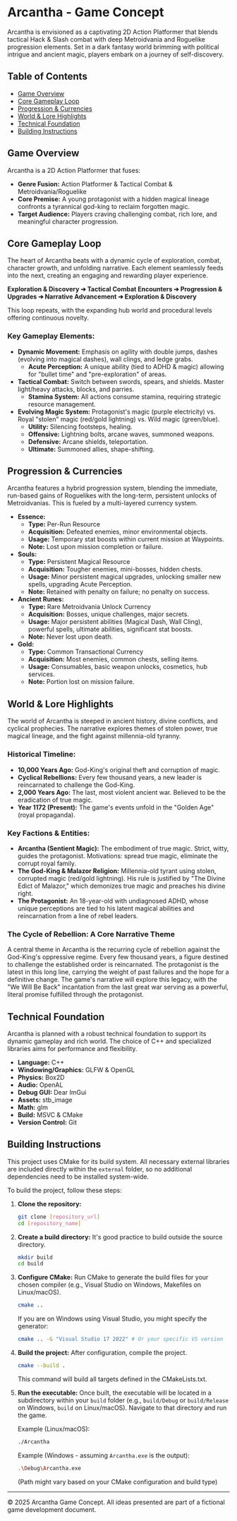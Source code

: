 # Arcantha - Game Concept

Arcantha is envisioned as a captivating 2D Action Platformer that blends tactical Hack & Slash combat with deep Metroidvania and Roguelike progression elements. Set in a dark fantasy world brimming with political intrigue and ancient magic, players embark on a journey of self-discovery.

## Table of Contents

* [Game Overview](#game-overview)
* [Core Gameplay Loop](#core-gameplay-loop)
* [Progression & Currencies](#progression--currencies)
* [World & Lore Highlights](#world--lore-highlights)
* [Technical Foundation](#technical-foundation)
* [Building Instructions](#building-instructions)

## Game Overview

Arcantha is a 2D Action Platformer that fuses:
* **Genre Fusion:** Action Platformer & Tactical Combat & Metroidvania/Roguelike
* **Core Premise:** A young protagonist with a hidden magical lineage confronts a tyrannical god-king to reclaim forgotten magic.
* **Target Audience:** Players craving challenging combat, rich lore, and meaningful character progression.

## Core Gameplay Loop

The heart of Arcantha beats with a dynamic cycle of exploration, combat, character growth, and unfolding narrative. Each element seamlessly feeds into the next, creating an engaging and rewarding player experience.

**Exploration & Discovery ➔ Tactical Combat Encounters ➔ Progression & Upgrades ➔ Narrative Advancement ➔ Exploration & Discovery**

This loop repeats, with the expanding hub world and procedural levels offering continuous novelty.

### Key Gameplay Elements:

* **Dynamic Movement:** Emphasis on agility with double jumps, dashes (evolving into magical dashes), wall clings, and ledge grabs.
    * **Acute Perception:** A unique ability (tied to ADHD & magic) allowing for "bullet time" and "pre-exploration" of areas.
* **Tactical Combat:** Switch between swords, spears, and shields. Master light/heavy attacks, blocks, and parries.
    * **Stamina System:** All actions consume stamina, requiring strategic resource management.
* **Evolving Magic System:** Protagonist's magic (purple electricity) vs. Royal "stolen" magic (red/gold lightning) vs. Wild magic (green/blue).
    * **Utility:** Silencing footsteps, healing.
    * **Offensive:** Lightning bolts, arcane waves, summoned weapons.
    * **Defensive:** Arcane shields, teleportation.
    * **Ultimate:** Summoned allies, shape-shifting.

## Progression & Currencies

Arcantha features a hybrid progression system, blending the immediate, run-based gains of Roguelikes with the long-term, persistent unlocks of Metroidvanias. This is fueled by a multi-layered currency system.

* **Essence:**
    * **Type:** Per-Run Resource
    * **Acquisition:** Defeated enemies, minor environmental objects.
    * **Usage:** Temporary stat boosts within current mission at Waypoints.
    * **Note:** Lost upon mission completion or failure.
* **Souls:**
    * **Type:** Persistent Magical Resource
    * **Acquisition:** Tougher enemies, mini-bosses, hidden chests.
    * **Usage:** Minor persistent magical upgrades, unlocking smaller new spells, upgrading Acute Perception.
    * **Note:** Retained with penalty on failure; no penalty on success.
* **Ancient Runes:**
    * **Type:** Rare Metroidvania Unlock Currency
    * **Acquisition:** Bosses, unique challenges, major secrets.
    * **Usage:** Major persistent abilities (Magical Dash, Wall Cling), powerful spells, ultimate abilities, significant stat boosts.
    * **Note:** Never lost upon death.
* **Gold:**
    * **Type:** Common Transactional Currency
    * **Acquisition:** Most enemies, common chests, selling items.
    * **Usage:** Consumables, basic weapon unlocks, cosmetics, hub services.
    * **Note:** Portion lost on mission failure.

## World & Lore Highlights

The world of Arcantha is steeped in ancient history, divine conflicts, and cyclical prophecies. The narrative explores themes of stolen power, true magical lineage, and the fight against millennia-old tyranny.

### Historical Timeline:

* **10,000 Years Ago:** God-King's original theft and corruption of magic.
* **Cyclical Rebellions:** Every few thousand years, a new leader is reincarnated to challenge the God-King.
* **2,000 Years Ago:** The last, most violent ancient war. Believed to be the eradication of true magic.
* **Year 1172 (Present):** The game's events unfold in the "Golden Age" (royal propaganda).

### Key Factions & Entities:

* **Arcantha (Sentient Magic):** The embodiment of true magic. Strict, witty, guides the protagonist. Motivations: spread true magic, eliminate the corrupt royal family.
* **The God-King & Malazor Religion:** Millennia-old tyrant using stolen, corrupted magic (red/gold lightning). His rule is justified by "The Divine Edict of Malazor," which demonizes true magic and preaches his divine right.
* **The Protagonist:** An 18-year-old with undiagnosed ADHD, whose unique perceptions are tied to his latent magical abilities and reincarnation from a line of rebel leaders.

### The Cycle of Rebellion: A Core Narrative Theme

A central theme in Arcantha is the recurring cycle of rebellion against the God-King's oppressive regime. Every few thousand years, a figure destined to challenge the established order is reincarnated. The protagonist is the latest in this long line, carrying the weight of past failures and the hope for a definitive change. The game's narrative will explore this legacy, with the "We Will Be Back" incantation from the last great war serving as a powerful, literal promise fulfilled through the protagonist.

## Technical Foundation

Arcantha is planned with a robust technical foundation to support its dynamic gameplay and rich world. The choice of C++ and specialized libraries aims for performance and flexibility.

* **Language:** C++
* **Windowing/Graphics:** GLFW & OpenGL
* **Physics:** Box2D
* **Audio:** OpenAL
* **Debug GUI:** Dear ImGui
* **Assets:** stb_image
* **Math:** glm
* **Build:** MSVC & CMake
* **Version Control:** Git

## Building Instructions

This project uses CMake for its build system. All necessary external libraries are included directly within the `external` folder, so no additional dependencies need to be installed system-wide.

To build the project, follow these steps:

1.  **Clone the repository:**
    ```bash
    git clone [repository_url]
    cd [repository_name]
    ```

2.  **Create a build directory:**
    It's good practice to build outside the source directory.
    ```bash
    mkdir build
    cd build
    ```

3.  **Configure CMake:**
    Run CMake to generate the build files for your chosen compiler (e.g., Visual Studio on Windows, Makefiles on Linux/macOS).
    ```bash
    cmake ..
    ```
    If you are on Windows using Visual Studio, you might specify the generator:
    ```bash
    cmake .. -G "Visual Studio 17 2022" # Or your specific VS version
    ```

4.  **Build the project:**
    After configuration, compile the project.
    ```bash
    cmake --build .
    ```
    This command will build all targets defined in the CMakeLists.txt.

5.  **Run the executable:**
    Once built, the executable will be located in a subdirectory within your `build` folder (e.g., `build/Debug` or `build/Release` on Windows, `build` on Linux/macOS). Navigate to that directory and run the game.

    Example (Linux/macOS):
    ```bash
    ./Arcantha
    ```
    Example (Windows - assuming `Arcantha.exe` is the output):
    ```bash
    .\Debug\Arcantha.exe
    ```
    (Path might vary based on your CMake configuration and build type)

---

© 2025 Arcantha Game Concept. All ideas presented are part of a fictional game development document.
